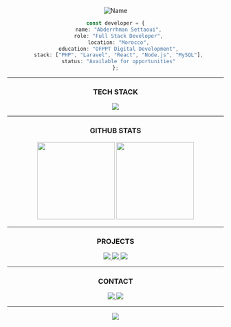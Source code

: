 <p align="center">
  <img src="https://readme-typing-svg.herokuapp.com?font=Fira+Code&weight=600&size=50&pause=1000&color=00D4FF&center=true&vCenter=true&width=800&height=100&lines=ABDERRHMAN+SETTAOUI;FULL+STACK+DEVELOPER" alt="Name" />
</p>

<div align="center">
  
  ```typescript
  const developer = {
    name: "Abderrhman Settaoui",
    role: "Full Stack Developer",
    location: "Morocco",
    education: "OFPPT Digital Development",
    stack: ["PHP", "Laravel", "React", "Node.js", "MySQL"],
    status: "Available for opportunities"
  };
  ```
  
</div>

---

<div align="center">

### TECH STACK

<img src="https://skillicons.dev/icons?i=php,laravel,react,nodejs,mysql,tailwind,git,vscode&perline=8" />

</div>

---

<div align="center">

### GITHUB STATS

<img height="180em" src="https://github-readme-stats.vercel.app/api?username=abdarrhmanessetaoui&show_icons=true&theme=midnight-purple&include_all_commits=true&count_private=true&hide_border=true&bg_color=0D1117&title_color=00D4FF&text_color=FFFFFF&icon_color=00D4FF"/>
<img height="180em" src="https://github-readme-stats.vercel.app/api/top-langs/?username=abdarrhmanessetaoui&layout=compact&langs_count=8&theme=midnight-purple&hide_border=true&bg_color=0D1117&title_color=00D4FF&text_color=FFFFFF"/>

</div>

---

<div align="center">

### PROJECTS

<a href="https://github.com/abdarrhmanessetaoui/portfolio-site">
  <img src="https://github-readme-stats.vercel.app/api/pin/?username=abdarrhmanessetaoui&repo=portfolio-site&theme=midnight-purple&hide_border=true&bg_color=0D1117&title_color=00D4FF&text_color=FFFFFF" />
</a>
<a href="https://github.com/abdarrhmanessetaoui/php-crud-practice">
  <img src="https://github-readme-stats.vercel.app/api/pin/?username=abdarrhmanessetaoui&repo=php-crud-practice&theme=midnight-purple&hide_border=true&bg_color=0D1117&title_color=00D4FF&text_color=FFFFFF" />
</a>
<a href="https://github.com/abdarrhmanessetaoui/html-css-layouts">
  <img src="https://github-readme-stats.vercel.app/api/pin/?username=abdarrhmanessetaoui&repo=html-css-layouts&theme=midnight-purple&hide_border=true&bg_color=0D1117&title_color=00D4FF&text_color=FFFFFF" />
</a>
</div>

---

<div align="center">

### CONTACT

<a href="mailto:ssetaouiabdarrhmane2004@gmail.com">
  <img src="https://img.shields.io/badge/EMAIL-00D4FF?style=for-the-badge&logo=gmail&logoColor=black" />
</a>
<a href="https://www.linkedin.com/in/abderrhman-settaoui-33569b305/">
  <img src="https://img.shields.io/badge/LINKEDIN-00D4FF?style=for-the-badge&logo=linkedin&logoColor=black" />
</a>

</div>

---

<div align="center">
  
  <img src="https://komarev.com/ghpvc/?username=abdarrhmanessetaoui&color=00D4FF&style=for-the-badge" />
  
</div>
